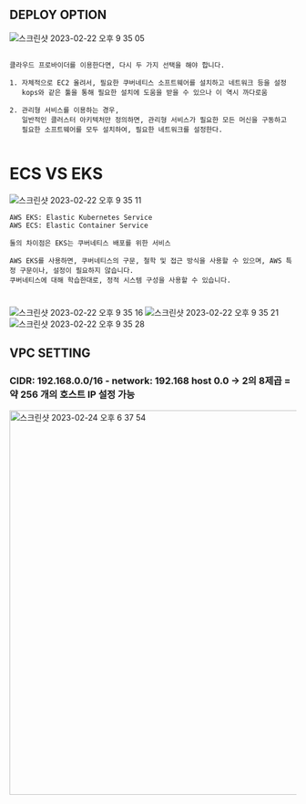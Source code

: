 ## DEPLOY OPTION
![스크린샷 2023-02-22 오후 9 35 05](https://user-images.githubusercontent.com/73451727/220621378-c039449c-76eb-4cad-8594-ced5ac923bed.png)
```

클라우드 프로바이더를 이용한다면, 다시 두 가지 선택을 해야 합니다.

1. 자체적으로 EC2 올려서, 필요한 쿠버네티스 소프트웨어를 설치하고 네트워크 등을 설정
   kops와 같은 툴을 통해 필요한 설치에 도움을 받을 수 있으나 이 역시 까다로움

2. 관리형 서비스를 이용하는 경우,
   일반적인 클러스터 아키텍처만 정의하면, 관리형 서비스가 필요한 모든 머신을 구동하고
   필요한 소프트웨어를 모두 설치하여, 필요한 네트워크를 설정한다.
   
```

# ECS VS EKS
![스크린샷 2023-02-22 오후 9 35 11](https://user-images.githubusercontent.com/73451727/220621374-d2b8b5c0-cc90-4824-be65-4b729201729e.png)
```
AWS EKS: Elastic Kubernetes Service
AWS ECS: Elastic Container Service

둘의 차이점은 EKS는 쿠버네티스 배포를 위한 서비스

AWS EKS를 사용하면, 쿠버네티스의 구문, 철학 및 접근 방식을 사용할 수 있으며, AWS 특정 구문이나, 설정이 필요하지 않습니다.
쿠버네티스에 대해 학습한대로, 정적 시스템 구성을 사용할 수 있습니다.

```

# 
![스크린샷 2023-02-22 오후 9 35 16](https://user-images.githubusercontent.com/73451727/220621369-89bc7ef6-016f-461a-9ee5-37b378794c1c.png)
![스크린샷 2023-02-22 오후 9 35 21](https://user-images.githubusercontent.com/73451727/220621360-8e13d417-b1f4-4563-b598-1278271a989e.png)
![스크린샷 2023-02-22 오후 9 35 28](https://user-images.githubusercontent.com/73451727/220621353-63efb7eb-c681-4680-a963-71d6325a2a8b.png)

## VPC SETTING
### CIDR: 192.168.0.0/16 - network: 192.168 host 0.0 -> 2의 8제곱 = 약 256 개의 호스트 IP 설정 가능
<img width="674" alt="스크린샷 2023-02-24 오후 6 37 54" src="https://user-images.githubusercontent.com/73451727/221145905-7911a7b9-621d-4d64-b6b5-008785c559ff.png">
